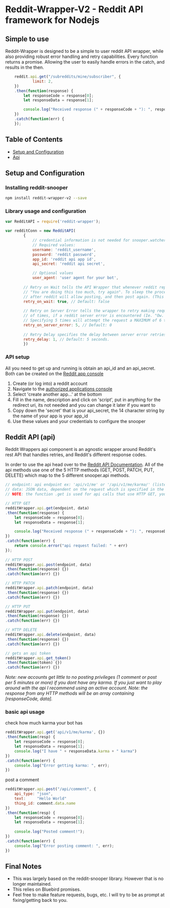 
# Reddit-Wrapper-V2 - Reddit API framework for Nodejs

## Simple to use
Reddit-Wrapper is designed to be a simple to user reddit API wrapper, while also providing robust error handling and retry capabilities. Every function returns a promise. Allowing the user to easily handle errors in the catch, and results in the then.

``` js
	reddit.api.get("/subreddits/mine/subscriber", {
			limit: 2,
	}) 
    .then(function(response) {
	    let responseCode = response[0];
	    let responseData = response[1];

		console.log("Received response (" + responseCode + "): ", responseData);
	})
	.catch(function(err) {
	});
```


## Table of Contents
- [Setup and Configuration](#setup-and-configuration)
- [Api](#reddit-api-snooperapi)

## Setup and Configuration
### Installing reddit-snooper
``` bash
npm install reddit-wrapper-v2 --save
```

### Library usage and configuration
``` js
var RedditAPI = require('reddit-wrapper');

var redditConn = new RedditAPI(
        {
            // credential information is not needed for snooper.watcher
            // Required values:
            username: 'reddit_username',
            password: 'reddit password',
            app_id: 'reddit api app id',
            api_secret: 'reddit api secret',

			// Optional values
            user_agent: 'user agent for your bot',
			
		// Retry on Wait tells the API Wrapper that whenever reddit replies with the message
		// "You are doing this too much, try again". To sleep the process until the second 
		// after reddit will allow posting, and then post again. (This is a hard sleep).
		retry_on_wait: true, // Default: false
			
		// Retry on Server Error tells the wrapper to retry making requests a certain amount
		// of times, if a reddit server error is encountered (Ie. "Ow. Please try again.").
		// Specifying 5 times will attempt the request a MAXIMUM of 6 times. 
		retry_on_server_error: 5, // Default: 0
			
		// Retry Delay specifies the delay between server error retries. The unit is seconds.
		retry_delay: 1, // Default: 5 seconds.
        })
```

### API setup 
All you need to get up and running is obtain an api_id and an api_secret. Both can be created on the [Reddit app console](https://reddit.com/prefs/apps)
1. Create (or log into) a reddit account
2. Navigate to the [authorized applications console](https://reddit.com/prefs/apps)
3. Select 'create another app...' at the bottom
4. Fill in the name, description and click on 'script', put in anything for the redirect uri, its not needed and you can change it later if you want to
5. Copy down the 'secret' that is your api_secret, the 14 character string by the name of your app is your app_id
6. Use these values and your credentials to configure the snooper

## Reddit API (api)

Reddit Wrappers api component is an agnostic wrapper around Reddit's rest API that handles retries, and Reddit's different response codes.

In order to use the api head over to the [Reddit API Documentation](https://www.reddit.com/dev/api/). All of the api methods use one of the 5 HTTP methods (GET, POST, PATCH, PUT, DELETE) which map to the 5 different snooper.api methods. 

``` js
// endpoint: api endpoint ex: 'api/v1/me' or '/api/v1/me/karma/' (listed on api documentation)
// data: JSON data, dependent on the request which is specified in the docs
// NOTE: the function .get is used for api calls that use HTTP GET, you can find the method each api endpiont uses on (you guessed it) the reddit api docs

// HTTP GET
redditWrapper.api.get(endpoint, data)
.then(function(response) {
	let responseCode = response[0];
	let responseData = response[1];

	console.log("Received response (" + responseCode + "): ", responseData);
})
.catch(function(err) {
	return console.error("api request failed: " + err)
});
    
// HTTP POST
redditWrapper.api.post(endpoint, data)
.then(function(response) {})
.catch(function(err) {})

// HTTP PATCH
redditWrapper.api.patch(endpoint, data)
.then(function(response) {})
.catch(function(err) {})

// HTTP PUT
redditWrapper.api.put(endpoint, data)
.then(function(response) {})
.catch(function(err) {})

// HTTP DELETE
redditWrapper.api.delete(endpoint, data)
.then(function(response) {})
.catch(function(err) {})

// gets an api token 
redditWrapper.api.get_token()
.then(function(token) {})
.catch(function(err) {})

```

*Note: new accounts get little to no posting privileges (1 comment or post per 5 minutes or more) if you dont have any karma. If you just want to play around with the api I recommend using an active account.*
*Note: the response from any HTTP methods will be an array containing [responseCode, data].*


### basic api usage

check how much karma your bot has
``` js
redditWrapper.api.get('api/v1/me/karma', {})
.then(function(resp) {
	let responseCode = response[0];
	let responseData = response[1];
    console.log("I have " + responseData.karma + " karma")
})
.catch(function(err) {
	console.log("Error getting karma: ", err);
})
```

post a comment
``` js
redditWrapper.api.post("/api/comment", {
    api_type: "json",
    text:     "Hello World"
    thing_id: comment.data.name
})
.then(function(resp) {
	let responseCode = response[0];
	let responseData = response[1];
	
	console.log("Posted comment!");
})
.catch(function(err) {
	console.log("Error posting comment: ", err);
})

```


## Final Notes
- This was largely based on the reddit-snooper library. However that is no longer maintained.
- This relies on Bluebird promises.
- Feel free to make feature requests, bugs, etc. I will try to be as prompt at fixing/getting back to you.